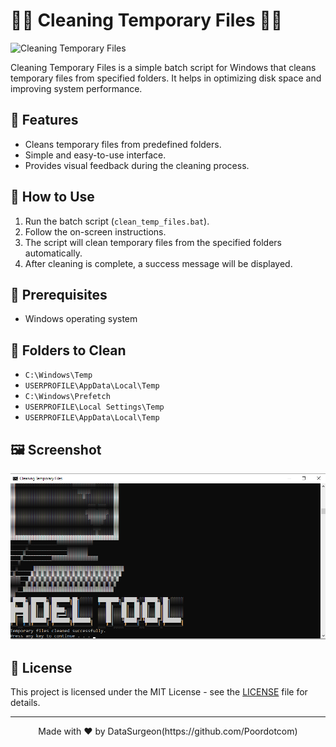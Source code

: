 #               📂🧹  Cleaning Temporary Files  🧹📂

![Cleaning Temporary Files](https://www.shutterstock.com/image-vector/data-cleansing-people-cleaning-folder-600nw-1494628892.jpg)

Cleaning Temporary Files is a simple batch script for Windows that cleans temporary files from specified folders. It helps in optimizing disk space and improving system performance.

## 🚀 Features

- Cleans temporary files from predefined folders.
- Simple and easy-to-use interface.
- Provides visual feedback during the cleaning process.

## 📝 How to Use

1. Run the batch script (`clean_temp_files.bat`).
2. Follow the on-screen instructions.
3. The script will clean temporary files from the specified folders automatically.
4. After cleaning is complete, a success message will be displayed.

## 🧹 Prerequisites

- Windows operating system

## 📂 Folders to Clean

- `C:\Windows\Temp`
- `USERPROFILE\AppData\Local\Temp`
- `C:\Windows\Prefetch`
- `USERPROFILE\Local Settings\Temp`
- `USERPROFILE\AppData\Local\Temp`

## 🖼️ Screenshot

 ![Screenshot](https://raw.githubusercontent.com/Poordotcom/TempCLeaner/main/assets/Screen.png)

## 📄 License

This project is licensed under the MIT License - see the [LICENSE](LICENSE) file for details.

---

<p align="center">
  Made with ❤️ by DataSurgeon(https://github.com/Poordotcom)
</p>
